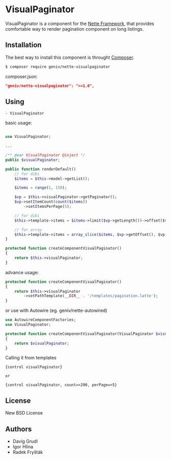 # VisualPaginator

VisualPaginator is a component for the [Nette Framework][nette], that
provides comfortable way to render pagination component on long listings.

Installation
------------
The best way to install this component is throught [Composer](http://getcomposer.org/).


```sh
$ composer require geniv/nette-visualpaginator
```

composer.json:
```json
"geniv/nette-visualpaginator": ">=1.0",
```

Using
-----

```neon
- VisualPaginator
```

basic usage:
```php

use VisualPaginator;

...

/** @var VisualPaginator @inject */
public $visualPaginator;

public function renderDefault()
    // for dibi
    $items = $this->model->getList();

    $items = range(1, 150);

    $vp = $this->visualPaginator->getPaginator();
    $vp->setItemCount(count($items))
        ->setItemsPerPage(5);

    // for dibi
    $this->template->items = $items->limit($vp->getLength())->offset($vp->getOffset());

    // for array
    $this->template->items = array_slice($items, $vp->getOffset(), $vp->getLength())
}

protected function createComponentVisualPaginator()
{
    return $this->visualPaginator;
}
```

advance usage:

```php
protected function createComponentVisualPaginator()
{
    return $this->visualPaginator
        ->setPathTemplate(__DIR__ . '/templates/pagination.latte');
}
```

or use with Autowire (eg. geniv/nette-autowired)

```php
use AutowireComponentFactories;
use VisualPaginator;

protected function createComponentVisualPaginator(VisualPaginator $visualPaginator)
{
    return $visualPaginator;
}
```

Calling it from templates

```latte
{control visualPaginator}

or 

{control visualPaginator, count=>200, perPage=>5}
```

## License

New BSD License

## Authors

- Davig Grudl
- Igor Hlina
- Radek Fryšták


[nette]: http://nette.org/
